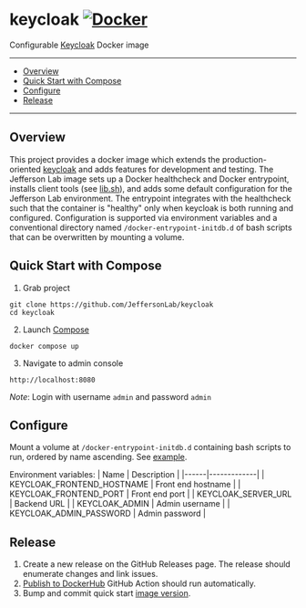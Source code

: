# keycloak [![Docker](https://img.shields.io/docker/v/jeffersonlab/keycloak?sort=semver&label=DockerHub)](https://hub.docker.com/r/jeffersonlab/keycloak)
Configurable [Keycloak](https://www.keycloak.org/) Docker image

---
 - [Overview](https://github.com/JeffersonLab/keycloak#overview)
 - [Quick Start with Compose](https://github.com/JeffersonLab/keycloak#quick-start-with-compose) 
 - [Configure](https://github.com/JeffersonLab/keycloak#configure)
 - [Release](https://github.com/JeffersonLab/keycloak#release)
---

## Overview
This project provides a docker image which extends the production-oriented [keycloak](https://quay.io/repository/keycloak/keycloak) and adds features for development and testing.   The Jefferson Lab image sets up a Docker healthcheck and Docker entrypoint, installs client tools (see [lib.sh](https://github.com/JeffersonLab/keycloak/blob/main/scripts/lib.sh)), and adds some default configuration for the Jefferson Lab environment.  The entrypoint integrates with the healthcheck such that the container is "healthy" only when keycloak is both running and configured.  Configuration is supported via environment variables and a conventional directory named `/docker-entrypoint-initdb.d` of bash scripts that can be overwritten by mounting a volume.

## Quick Start with Compose
1. Grab project
```
git clone https://github.com/JeffersonLab/keycloak
cd keycloak
```
2. Launch [Compose](https://github.com/docker/compose)
```
docker compose up
```
3. Navigate to admin console
```
http://localhost:8080
```
*Note*: Login with username `admin` and password `admin` 

## Configure
Mount a volume at `/docker-entrypoint-initdb.d` containing bash scripts to run, ordered by name ascending.  See [example](https://github.com/JeffersonLab/keycloak/tree/main/scripts/example/docker-entrypoint-initdb.d).

Environment variables:
| Name | Description |
|------|-------------|
| KEYCLOAK_FRONTEND_HOSTNAME | Front end hostname |
| KEYCLOAK_FRONTEND_PORT | Front end port |
| KEYCLOAK_SERVER_URL | Backend URL |
| KEYCLOAK_ADMIN | Admin username |
| KEYCLOAK_ADMIN_PASSWORD | Admin password |

## Release
1. Create a new release on the GitHub Releases page.  The release should enumerate changes and link issues.
1. [Publish to DockerHub](https://github.com/JeffersonLab/keycloak/actions/workflows/docker-publish.yml) GitHub Action should run automatically. 
1. Bump and commit quick start [image version](https://github.com/JeffersonLab/keycloak/blob/main/docker-compose.override.yml).
